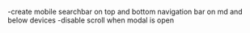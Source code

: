 -create mobile searchbar on top and bottom navigation bar on md and below devices
-disable scroll when modal is open
